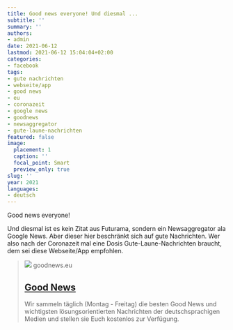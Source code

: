 ```yaml
---
title: Good news everyone! Und diesmal ...
subtitle: ''
summary: ''
authors:
- admin
date: 2021-06-12
lastmod: 2021-06-12 15:04:04+02:00
categories:
- facebook
tags:
- gute nachrichten
- webseite/app
- good news
- eu
- coronazeit
- google news
- goodnews
- newsaggregator
- gute-laune-nachrichten
featured: false
image:
  placement: 1
  caption: ''
  focal_point: Smart
  preview_only: true
slug: ''
year: 2021
languages:
- deutsch
---
```


Good news everyone!

Und diesmal ist es kein Zitat aus Futurama, sondern ein Newsaggregator ala Google News. Aber dieser hier beschränkt sich auf gute Nachrichten. Wer also nach der Coronazeit mal eine Dosis Gute-Laune-Nachrichten braucht, dem sei diese Webseite/App empfohlen.
> [![](https://goodnews.eu/wp-content/uploads/2021/10/cover3.jpg)](https://goodnews.eu/)
> goodnews.eu
> ## [Good News](https://goodnews.eu/)
>
>Wir sammeln täglich (Montag - Freitag) die besten Good News und wichtigsten lösungsorientierten Nachrichten der deutschsprachigen Medien und stellen sie Euch kostenlos zur Verfügung.